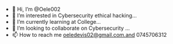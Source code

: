 - 👋 Hi, I’m @Oele002
- 👀 I’m interested in Cybersecurity ethical hacking...
- 🌱 I’m currently learning at College...
- 💞️ I’m looking to collaborate on Cybersecurity ...
- 📫 How to reach me oeledevis02@gmail.com.and 0745706312 



<!---
Oele002/Oele002 is a ✨ special ✨ repository because its `README.md` (this file) appears on your GitHub profile.
You can click the Preview link to take a look at your changes.
--->
